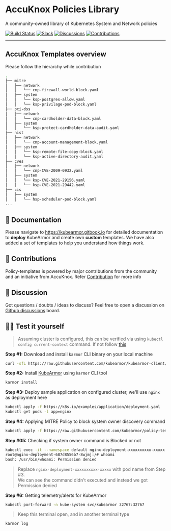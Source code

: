 # AccuKnox Policies Library
A community-owned library of Kubernetes System and Network policies

[![Build Status](https://travis-ci.com/accuknox/KubeArmor.svg?branch=master)](https://travis-ci.com/accuknox/KubeArmor)
[![Slack](https://kubearmor.herokuapp.com/badge.svg)](https://kubearmor.herokuapp.com)
[![Discussions](https://img.shields.io/badge/Got%20Questions%3F-Chat-Violet)](https://github.com/kubearmor/KubeArmor/discussions)
[![Contributions](https://img.shields.io/badge/contributions-welcome-brightgreen.svg?style=flat)](https://github.com/kubearmor/policy-templates/issues)

----
## AccuKnox Templates overview

Please follow the hierarchy while contribution

```bash
.
├── mitre
│   ├── network
│   │   └── cnp-firewall-world-block.yaml
│   ├── system
│   │   └── ksp-postgres-allow.yaml
│   │   └── ksp-privilage-pod-block.yaml
├── pci-dss
│   ├── network
│   │   └── cnp-cardholder-data-block.yaml
│   ├── system
│   │   └── ksp-protect-cardholder-data-audit.yaml
├── nist
│   ├── network
│   │   └── cnp-account-management-block.yaml
│   ├── system
│   │   └── ksp-remote-file-copy-block.yaml
│   │   └── ksp-active-directory-audit.yaml
├── cves
│   ├── network
│   │   └── cnp-CVE-2009-0932.yaml
│   ├── system
│   │   └── ksp-CVE-2021-29156.yaml
│   │   └── ksp-CVE-2021-29442.yaml
├── cis
│   ├── system
│   │   └── hsp-scheduler-pod-block.yaml
...
```

📖 Documentation
-----

Please navigate to https://kubearmor.gitbook.io for detailed documentation to **deploy** KubeArmor and create own **custom** templates.
We have also added a set of templates to help you understand how things work.

💪 Contributions
-----

Policy-templates is powered by major contributions from the community and an initiative from AccuKnox.
Refer [Contribution](https://github.com/kubearmor/KubeArmor/blob/main/contribution/contribution_guide.md) for more info 

💬 Discussion
-----

Got questions / doubts / ideas to discuss?
Feel free to open a discussion on [Github discussions](https://github.com/kubearmor/KubeArmor/discussions) board.

👨‍💻 Test it yourself
-----

> Assuming cluster is configured, this can be verified via using `kubectl config current-context` command. If not follow [this](https://cloud.google.com/kubernetes-engine/docs/how-to/cluster-access-for-kubectl)

**Step #1:** Download and install `karmor` CLI binary on your local machine
```sh
curl -sfL https://raw.githubusercontent.com/kubearmor/kubearmor-client/main/install.sh | sudo sh -s -- -b /usr/local/bin
```

**Step #2:** Install [KubeArmor](https://github.com/kubearmor/KubeArmor) using `karmor` CLI tool
```sh
karmor install
```

**Step #3:** Deploy sample application on configured cluster, we'll use `nginx` as deployment here
```sh
kubectl apply -f https://k8s.io/examples/application/deployment.yaml
kubectl get pods -l app=nginx
```

**Step #4:** Applying MITRE Policy to block system owner discovery command
```sh
kubectl apply -f https://raw.githubusercontent.com/kubearmor/policy-templates/main/mitre/system/ksp-mitre-system-owner-user-discovery.yaml
```

**Step #05:** Checking if system owner command is Blocked or not
```sh
kubectl exec -it --namespace default nginx-deployment-xxxxxxxxxx-xxxxx -- bash
root@nginx-deployment-687d8556b7-8wjmj:/# whoami
bash: /usr/bin/whoami: Permission denied
```
> Replace `nginx-deployment-xxxxxxxxxx-xxxxx` with pod name from Step #3. <br>
> We can see the command didn't executed and instead we got Permission denied


**Step #6:** Getting telemetry/alerts for KubeArmor
```sh
kubectl port-forward -n kube-system svc/kubearmor 32767:32767
```
> Keep this terminal open, and in another terminal type
```sh
karmor log
```



<!---
```
- recommended-policies
   - mitre (compliance type)
     - host/workload
       - mysql/generic/postgres/ (mention appropriate workload here)
         - system/network-ingress/network-egress (policy type)
           - policy-name.yaml
```
-->
